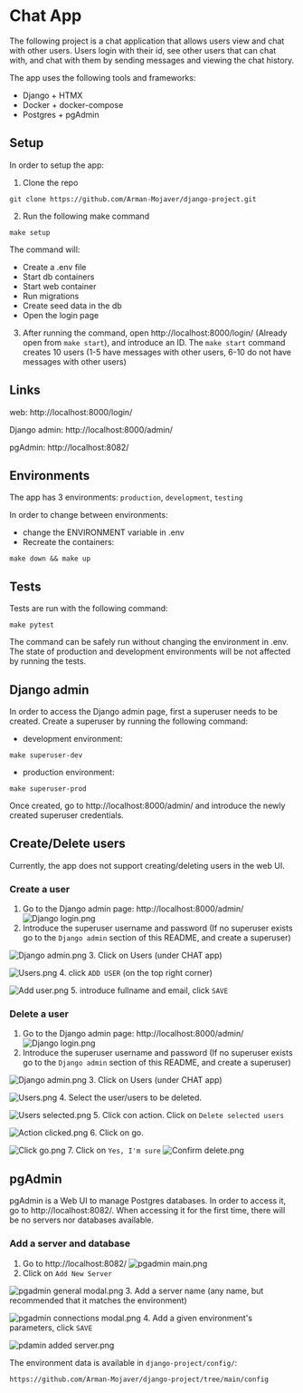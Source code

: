 # Chat App

The following project is a chat application that allows users view and chat with other users. Users login with their id, see other users that can chat with, and chat with them by sending messages and viewing the chat history.

The app uses the following tools and frameworks:
- Django + HTMX
- Docker + docker-compose
- Postgres + pgAdmin

## Setup
In order to setup the app:
1. Clone the repo

```
git clone https://github.com/Arman-Mojaver/django-project.git
```
2. Run the following make command

```
make setup
```

The command will:
- Create a .env file
- Start db containers
- Start web container
- Run migrations
- Create seed data in the db
- Open the login page


3. After running the command, open http://localhost:8000/login/ (Already open from `make start`), and introduce an ID. The `make start` command creates 10 users (1-5 have messages with other users, 6-10 do not have messages with other users)


## Links
web: http://localhost:8000/login/

Django admin: http://localhost:8000/admin/

pgAdmin: http://localhost:8082/


## Environments
The app has 3 environments: `production`, `development`, `testing`

In order to change between environments:
- change the ENVIRONMENT variable in .env
- Recreate the containers:
```
make down && make up
```


## Tests
Tests are run with the following command:
```
make pytest
```

The command can be safely run without changing the environment in .env. The state of production and development environments will be not affected by running the tests.


## Django admin
In order to access the Django admin page, first a superuser needs to be created. Create a superuser by running the following command:
- development environment:
```
make superuser-dev
```
- production environment:
```
make superuser-prod
```

Once created, go to http://localhost:8000/admin/ and introduce the newly created superuser credentials.

## Create/Delete users
Currently, the app does not support creating/deleting users in the web UI.

### Create a user
1. Go to the Django admin page: http://localhost:8000/admin/
![Django login.png](Documentation%2FDjango%20login.png)
2. Introduce the superuser username and password (If no superuser exists go to the `Django admin` section of this README, and create a superuser)

![Django admin.png](Documentation%2FDjango%20admin.png)
3. Click on Users (under CHAT app)

![Users.png](Documentation%2FUsers.png)
4. click `ADD USER` (on the top right corner)

![Add user.png](Documentation%2FAdd%20user.png)
5. introduce fullname and email, click `SAVE`


### Delete a user
1. Go to the Django admin page: http://localhost:8000/admin/
![Django login.png](Documentation%2FDjango%20login.png)
2. Introduce the superuser username and password (If no superuser exists go to the `Django admin` section of this README, and create a superuser)

![Django admin.png](Documentation%2FDjango%20admin.png)
3. Click on Users (under CHAT app)

![Users.png](Documentation%2FUsers.png)
4. Select the user/users to be deleted.

![Users selected.png](Documentation%2FUsers%20selected.png)
5. Click con action. Click on `Delete selected users`

![Action clicked.png](Documentation%2FAction%20clicked.png)
6. Click on go.

![Click go.png](Documentation%2FClick%20go.png)
7. Click on `Yes, I'm sure`
![Confirm delete.png](Documentation%2FConfirm%20delete.png)

## pgAdmin
pgAdmin is a Web UI to manage Postgres databases. In order to access it, go to http://localhost:8082/.
When accessing it for the first time, there will be no servers nor databases available.
### Add a server and database
1. Go to http://localhost:8082/
![pgadmin main.png](Documentation%2Fpgadmin%20main.png)
2. Click on `Add New Server`

![pgadmin general modal.png](Documentation%2Fpgadmin%20general%20modal.png)
3. Add a server name (any name, but recommended that it matches the environment)

![pgadmin connections modal.png](Documentation%2Fpgadmin%20connections%20modal.png)
4. Add a given environment's parameters, click `SAVE`

![pdamin added server.png](Documentation%2Fpdamin%20added%20server.png)

The environment data is available in `django-project/config/`:
```
https://github.com/Arman-Mojaver/django-project/tree/main/config
```
